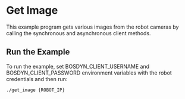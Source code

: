 <!--
Copyright (c) 2023 Boston Dynamics, Inc.  All rights reserved.

Downloading, reproducing, distributing or otherwise using the SDK Software
is subject to the terms and conditions of the Boston Dynamics Software
Development Kit License (20191101-BDSDK-SL).
-->

# Get Image

This example program gets various images from the robot cameras by calling the synchronous and asynchronous client methods.

## Run the Example

To run the example, set BOSDYN_CLIENT_USERNAME and BOSDYN_CLIENT_PASSWORD environment variables with the robot credentials and then run:

```
./get_image {ROBOT_IP}
```
